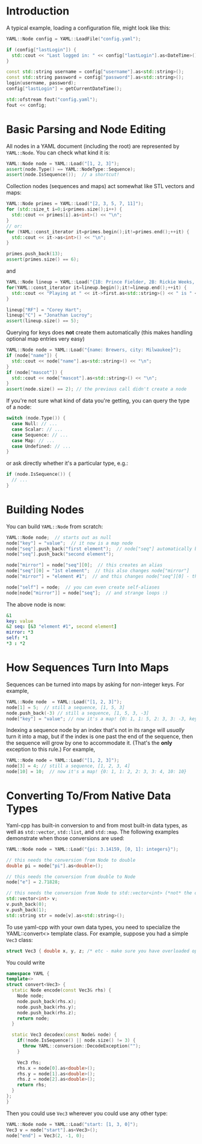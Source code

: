 # Introduction #

A typical example, loading a configuration file, might look like this:

```cpp
YAML::Node config = YAML::LoadFile("config.yaml");

if (config["lastLogin"]) {
  std::cout << "Last logged in: " << config["lastLogin"].as<DateTime>() << "\n";
}

const std::string username = config["username"].as<std::string>();
const std::string password = config["password"].as<std::string>();
login(username, password);
config["lastLogin"] = getCurrentDateTime();

std::ofstream fout("config.yaml");
fout << config;
```

# Basic Parsing and Node Editing #

All nodes in a YAML document (including the root) are represented by `YAML::Node`. You can check what kind it is:

```cpp
YAML::Node node = YAML::Load("[1, 2, 3]");
assert(node.Type() == YAML::NodeType::Sequence);
assert(node.IsSequence());  // a shortcut!
```

Collection nodes (sequences and maps) act somewhat like STL vectors and maps:

```cpp
YAML::Node primes = YAML::Load("[2, 3, 5, 7, 11]");
for (std::size_t i=0;i<primes.size();i++) {
  std::cout << primes[i].as<int>() << "\n";
}
// or:
for (YAML::const_iterator it=primes.begin();it!=primes.end();++it) {
  std::cout << it->as<int>() << "\n";
}

primes.push_back(13);
assert(primes.size() == 6);
```

and

```cpp
YAML::Node lineup = YAML::Load("{1B: Prince Fielder, 2B: Rickie Weeks, LF: Ryan Braun}");
for(YAML::const_iterator it=lineup.begin();it!=lineup.end();++it) {
  std::cout << "Playing at " << it->first.as<std::string>() << " is " << it->second.as<std::string>() << "\n";
}

lineup["RF"] = "Corey Hart";
lineup["C"] = "Jonathan Lucroy";
assert(lineup.size() == 5);
```

Querying for keys does **not** create them automatically (this makes handling optional map entries very easy)

```cpp
YAML::Node node = YAML::Load("{name: Brewers, city: Milwaukee}");
if (node["name"]) {
  std::cout << node["name"].as<std::string>() << "\n";
}
if (node["mascot"]) {
  std::cout << node["mascot"].as<std::string>() << "\n";
}
assert(node.size() == 2); // the previous call didn't create a node
```

If you're not sure what kind of data you're getting, you can query the type of a node:

```cpp
switch (node.Type()) {
  case Null: // ...
  case Scalar: // ...
  case Sequence: // ...
  case Map: // ...
  case Undefined: // ...
}
```

or ask directly whether it's a particular type, e.g.:

```cpp
if (node.IsSequence()) {
  // ...
}
```

# Building Nodes #

You can build `YAML::Node` from scratch:

```cpp
YAML::Node node;  // starts out as null
node["key"] = "value";  // it now is a map node
node["seq"].push_back("first element");  // node["seq"] automatically becomes a sequence
node["seq"].push_back("second element");

node["mirror"] = node["seq"][0];  // this creates an alias
node["seq"][0] = "1st element";  // this also changes node["mirror"]
node["mirror"] = "element #1";  // and this changes node["seq"][0] - they're really the "same" node

node["self"] = node;  // you can even create self-aliases
node[node["mirror"]] = node["seq"];  // and strange loops :)
```

The above node is now:

```yaml
&1
key: value
&2 seq: [&3 "element #1", second element]
mirror: *3
self: *1
*3 : *2
```

# How Sequences Turn Into Maps #

Sequences can be turned into maps by asking for non-integer keys. For example,

```cpp
YAML::Node node  = YAML::Load("[1, 2, 3]");
node[1] = 5;  // still a sequence, [1, 5, 3]
node.push_back(-3) // still a sequence, [1, 5, 3, -3]
node["key"] = "value"; // now it's a map! {0: 1, 1: 5, 2: 3, 3: -3, key: value}
```

Indexing a sequence node by an index that's not in its range will _usually_ turn it into a map, but if the index is one past the end of the sequence, then the sequence will grow by one to accommodate it. (That's the **only** exception to this rule.) For example,

```cpp
YAML::Node node = YAML::Load("[1, 2, 3]");
node[3] = 4; // still a sequence, [1, 2, 3, 4]
node[10] = 10;  // now it's a map! {0: 1, 1: 2, 2: 3, 3: 4, 10: 10}
```

# Converting To/From Native Data Types #

Yaml-cpp has built-in conversion to and from most built-in data types, as well as `std::vector`, `std::list`, and `std::map`. The following examples demonstrate when those conversions are used:

```cpp
YAML::Node node = YAML::Load("{pi: 3.14159, [0, 1]: integers}");

// this needs the conversion from Node to double
double pi = node["pi"].as<double>();

// this needs the conversion from double to Node
node["e"] = 2.71828;

// this needs the conversion from Node to std::vector<int> (*not* the other way around!)
std::vector<int> v;
v.push_back(0);
v.push_back(1);
std::string str = node[v].as<std::string>();
```

To use yaml-cpp with your own data types, you need to specialize the YAML::convert<> template class. For example, suppose you had a simple `Vec3` class:

```cpp
struct Vec3 { double x, y, z; /* etc - make sure you have overloaded operator== */ };
```

You could write

```cpp
namespace YAML {
template<>
struct convert<Vec3> {
  static Node encode(const Vec3& rhs) {
    Node node;
    node.push_back(rhs.x);
    node.push_back(rhs.y);
    node.push_back(rhs.z);
    return node;
  }

  static Vec3 decodex(const Node& node) {
    if(!node.IsSequence() || node.size() != 3) {
      throw YAML::conversion::DecodeException("");
    }

    Vec3 rhs;
    rhs.x = node[0].as<double>();
    rhs.y = node[1].as<double>();
    rhs.z = node[2].as<double>();
    return rhs;
  }
};
}
```

Then you could use `Vec3` wherever you could use any other type:

```cpp
YAML::Node node = YAML::Load("start: [1, 3, 0]");
Vec3 v = node["start"].as<Vec3>();
node["end"] = Vec3(2, -1, 0);
```